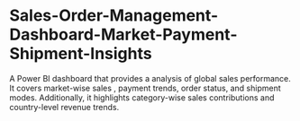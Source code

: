 # Sales-Order-Management-Dashboard-Market-Payment-Shipment-Insights
A Power BI dashboard that provides a analysis of global sales performance. It covers market-wise sales , payment trends, order status, and shipment modes. Additionally, it highlights category-wise sales contributions and country-level revenue  trends.
